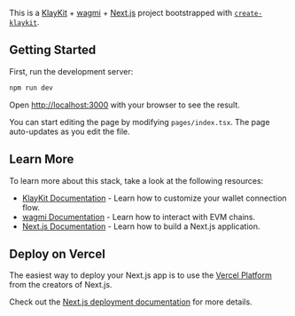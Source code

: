 This is a [KlayKit](https://klaykit.vercel.app/) + [wagmi](https://wagmi.sh) + [Next.js](https://nextjs.org/) project bootstrapped with [`create-klaykit`](https://github.com/Dodecane/klaykit/tree/main/packages/create-klaykit).

## Getting Started

First, run the development server:

```bash
npm run dev
```

Open [http://localhost:3000](http://localhost:3000) with your browser to see the result.

You can start editing the page by modifying `pages/index.tsx`. The page auto-updates as you edit the file.

## Learn More

To learn more about this stack, take a look at the following resources:

- [KlayKit Documentation](https://klaykit.vercel.app/) - Learn how to customize your wallet connection flow.
- [wagmi Documentation](https://wagmi.sh) - Learn how to interact with EVM chains.
- [Next.js Documentation](https://nextjs.org/docs) - Learn how to build a Next.js application.

## Deploy on Vercel

The easiest way to deploy your Next.js app is to use the [Vercel Platform](https://vercel.com/new?utm_medium=default-template&filter=next.js&utm_source=create-next-app&utm_campaign=create-next-app-readme) from the creators of Next.js.

Check out the [Next.js deployment documentation](https://nextjs.org/docs/deployment) for more details.
